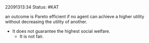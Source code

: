 22091313:34
Status:  #KAT 

an outcome is Pareto efficient if no agent can achieve a higher utility without decreasing the utility of another.
- It does not guarantee the highest social welfare.
	- It is not fair.